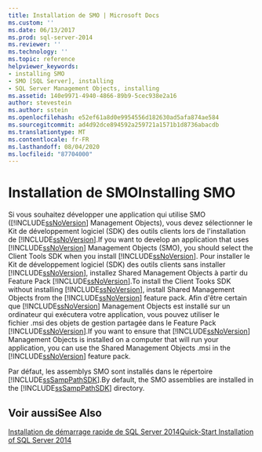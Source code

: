 ```yaml
---
title: Installation de SMO | Microsoft Docs
ms.custom: ''
ms.date: 06/13/2017
ms.prod: sql-server-2014
ms.reviewer: ''
ms.technology: ''
ms.topic: reference
helpviewer_keywords:
- installing SMO
- SMO [SQL Server], installing
- SQL Server Management Objects, installing
ms.assetid: 140e9971-4940-4866-89b9-5cec938e2a16
author: stevestein
ms.author: sstein
ms.openlocfilehash: e52ef61a8d0e9954556d182630ad5afa874ae584
ms.sourcegitcommit: ad4d92dce894592a259721a1571b1d8736abacdb
ms.translationtype: MT
ms.contentlocale: fr-FR
ms.lasthandoff: 08/04/2020
ms.locfileid: "87704000"
---
```

# <a name="installing-smo"></a><span data-ttu-id="ed7a5-102">Installation de SMO</span><span class="sxs-lookup"><span data-stu-id="ed7a5-102">Installing SMO</span></span>
  <span data-ttu-id="ed7a5-103">Si vous souhaitez développer une application qui utilise SMO ([!INCLUDE[ssNoVersion](../../includes/ssnoversion-md.md)] Management Objects), vous devez sélectionner le Kit de développement logiciel (SDK) des outils clients lors de l'installation de [!INCLUDE[ssNoVersion](../../includes/ssnoversion-md.md)].</span><span class="sxs-lookup"><span data-stu-id="ed7a5-103">If you want to develop an application that uses [!INCLUDE[ssNoVersion](../../includes/ssnoversion-md.md)] Management Objects (SMO), you should select the Client Tools SDK when you install [!INCLUDE[ssNoVersion](../../includes/ssnoversion-md.md)].</span></span> <span data-ttu-id="ed7a5-104">Pour installer le Kit de développement logiciel (SDK) des outils clients sans installer [!INCLUDE[ssNoVersion](../../includes/ssnoversion-md.md)], installez Shared Management Objects à partir du Feature Pack [!INCLUDE[ssNoVersion](../../includes/ssnoversion-md.md)].</span><span class="sxs-lookup"><span data-stu-id="ed7a5-104">To install the Client Tooks SDK without installing [!INCLUDE[ssNoVersion](../../includes/ssnoversion-md.md)], install Shared Management Objects from the [!INCLUDE[ssNoVersion](../../includes/ssnoversion-md.md)] feature pack.</span></span> <span data-ttu-id="ed7a5-105">Afin d'être certain que [!INCLUDE[ssNoVersion](../../includes/ssnoversion-md.md)] Management Objects est installé sur un ordinateur qui exécutera votre application, vous pouvez utiliser le fichier .msi des objets de gestion partagée dans le Feature Pack [!INCLUDE[ssNoVersion](../../includes/ssnoversion-md.md)].</span><span class="sxs-lookup"><span data-stu-id="ed7a5-105">If you want to ensure that [!INCLUDE[ssNoVersion](../../includes/ssnoversion-md.md)] Management Objects is installed on a computer that will run your application, you can use the Shared Management Objects .msi in the [!INCLUDE[ssNoVersion](../../includes/ssnoversion-md.md)] feature pack.</span></span>  
  
 <span data-ttu-id="ed7a5-106">Par défaut, les assemblys SMO sont installés dans le répertoire [!INCLUDE[ssSampPathSDK](../../includes/sssamppathsdk-md.md)].</span><span class="sxs-lookup"><span data-stu-id="ed7a5-106">By default, the SMO assemblies are installed in the [!INCLUDE[ssSampPathSDK](../../includes/sssamppathsdk-md.md)] directory.</span></span>  
  
## <a name="see-also"></a><span data-ttu-id="ed7a5-107">Voir aussi</span><span class="sxs-lookup"><span data-stu-id="ed7a5-107">See Also</span></span>  
 [<span data-ttu-id="ed7a5-108">Installation de démarrage rapide de SQL Server 2014</span><span class="sxs-lookup"><span data-stu-id="ed7a5-108">Quick-Start Installation of SQL Server 2014</span></span>](../../getting-started/quick-start-installation-of-sql-server-2014.md)  
  
  
